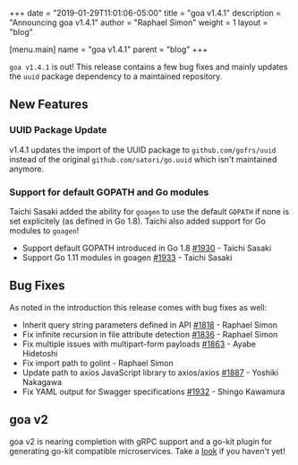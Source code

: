 +++ date = "2019-01-29T11:01:06-05:00" title = "goa v1.4.1" description = "Announcing goa v1.4.1" author = "Raphael Simon" weight = 1 layout = "blog"

[menu.main] name = "goa v1.4.1" parent = "blog" +++

`goa v1.4.1` is out! This release contains a few bug fixes and mainly updates the `uuid` package dependency to a maintained repository.

## New Features

### UUID Package Update

v1.4.1 updates the import of the UUID package to `github.com/gofrs/uuid` instead of the original `github.com/satori/go.uuid` which isn't maintained anymore.

### Support for default GOPATH and Go modules

Taichi Sasaki added the ability for `goagen` to use the default `GOPATH` if none is set explicitely (as defined in Go 1.8). Taichi also added support for Go modules to `goagen`!

* Support default GOPATH introduced in Go 1.8 [#1930](https://github.com/goadesign/goa/pull/1930) - Taichi Sasaki
* Support Go 1.11 modules in goagen [#1933](https://github.com/goadesign/goa/pull/1933) - Taichi Sasaki

## Bug Fixes

As noted in the introduction this release comes with bug fixes as well:

* Inherit query string parameters defined in API [#1818](https://github.com/goadesign/goa/pull/1818) - Raphael Simon
* Fix infinite recursion in file attribute detection [#1836](https://github.com/goadesign/goa/pull/1836) - Raphael Simon
* Fix multiple issues with multipart-form payloads [#1863](https://github.com/goadesign/goa/pull/1863) - Ayabe Hidetoshi
* Fix import path to golint - Raphael Simon
* Update path to axios JavaScript library to axios/axios [#1887](https://github.com/goadesign/goa/pull/1887) - Yoshiki Nakagawa
* Fix YAML output for Swagger specifications [#1932](https://github.com/goadesign/goa/pull/1932) - Shingo Kawamura

## goa v2

goa v2 is nearing completion with gRPC support and a go-kit plugin for generating go-kit compatible microservices. Take a [look](https://github.com/goadesign/goa/tree/v2) if you haven't yet!
